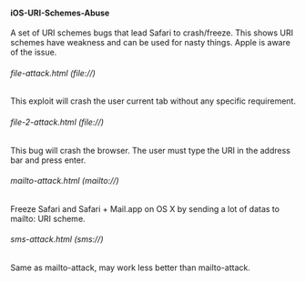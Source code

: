 #### iOS-URI-Schemes-Abuse

A set of URI schemes bugs that lead Safari to crash/freeze. This shows URI schemes have weakness and can be used for nasty things. Apple is aware of the issue.

###### file-attack.html (file://)

This exploit will crash the user current tab without any specific requirement.

###### file-2-attack.html (file://)

This bug will crash the browser. The user must type the URI in the address bar and press enter.

###### mailto-attack.html (mailto://)

Freeze Safari and Safari + Mail.app on OS X by sending a lot of datas to mailto: URI scheme.

###### sms-attack.html (sms://)

Same as mailto-attack, may work less better than mailto-attack.
